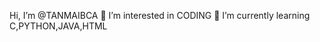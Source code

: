  Hi, I’m @TANMAIBCA
 👀 I’m interested in CODING
 🌱 I’m currently learning C,PYTHON,JAVA,HTML

<!---
TANMAIBCA/TANMAIBCA is a ✨ special ✨ repository because its `README.md` (this file) appears on your GitHub profile.
You can click the Preview link to take a look at your changes.
--->
